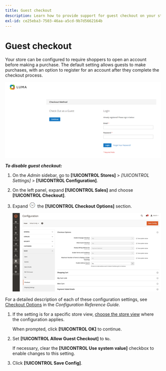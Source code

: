 ```yaml
---
title: Guest checkout
description: Learn how to provide support for guest checkout on your store.
exl-id: ce25eba3-7503-46aa-a5cd-9b7d5662164b
---
```

# Guest checkout

Your store can be configured to require shoppers to open an account before making a purchase. The default setting allows guests to make purchases, with an option to register for an account after they complete the checkout process.

![Luma store displays Check Out as Guest](./assets/storefront-checkout-as-guest.png)<!-- zoom -->

**_To disable guest checkout:_**

1. On the _Admin_ sidebar, go to **[!UICONTROL Stores]** > _[!UICONTROL Settings]_ > **[!UICONTROL Configuration]**.

1. On the left panel, expand **[!UICONTROL Sales]** and choose **[!UICONTROL Checkout]**.

1. Expand ![Expansion selector](../assets/icon-display-expand.png) the **[!UICONTROL Checkout Options]** section.

   ![Checkout options expanded on the configuration page](../configuration-reference/sales/assets/checkout-checkout-options.png)<!-- zoom -->

  For a detailed description of each of these configuration settings, see [Checkout Options](https://docs.magento.com/user-guide/configuration/sales/checkout.html#checkout-options) in the _Configuration Reference Guide_.

1. If the setting is for a specific store view, [choose the store view](https://docs.magento.com/user-guide/configuration/scope-change.html) where the configuration applies.

   When prompted, click **[!UICONTROL OK]** to continue.

1. Set **[!UICONTROL Allow Guest Checkout]** to `No`.

   If necessary, clear the **[!UICONTROL Use system value]** checkbox to enable changes to this setting.

1. Click **[!UICONTROL Save Config]**.
